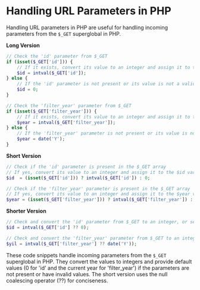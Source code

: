 # Handling URL Parameters in PHP

Handling URL parameters in PHP are useful for handling incoming parameters from the `$_GET` superglobal in PHP.

**Long Version**

```PHP
// Check the 'id' parameter from $_GET
if (isset($_GET['id'])) {
    // If it exists, convert its value to an integer and assign it to the $id variable
    $id = intval($_GET['id']);
} else {
    // If the 'id' parameter is not present or its value is not a valid integer, set $id to 0
    $id = 0;
}

// Check the 'filter_year' parameter from $_GET
if (isset($_GET['filter_year'])) {
    // If it exists, convert its value to an integer and assign it to the $year variable
    $year = intval($_GET['filter_year']);
} else {
    // If the 'filter_year' parameter is not present or its value is not a valid integer, set $year to the current year
    $year = date('Y');
}
```

**Short Version**

```PHP
// Check if the 'id' parameter is present in the $_GET array
// If yes, convert its value to an integer and assign it to the $id variable; otherwise, set $id to 0
$id  = (isset($_GET['id'])) ? intval($_GET['id']) : 0;

// Check if the 'filter_year' parameter is present in the $_GET array
// If yes, convert its value to an integer and assign it to the $year variable; otherwise, set $year to the current year
$year = (isset($_GET['filter_year'])) ? intval($_GET['filter_year']) : date('Y');
```

**Shorter Version**

```PHP
// Check and convert the 'id' parameter from $_GET to an integer, or set it to 0 if it doesn't exist
$id = intval($_GET['id'] ?? 0);

// Check and convert the 'filter_year' parameter from $_GET to an integer, or set it to the current year if it doesn't exist
$yil = intval($_GET['filter_year'] ?? date('Y'));
```

These code snippets handle incoming parameters from the `$_GET` superglobal in PHP. They convert the values to integers and provide default values (0 for 'id' and the current year for 'filter_year') if the parameters are not present or have invalid values. The short version uses the null coalescing operator (??) for conciseness.
